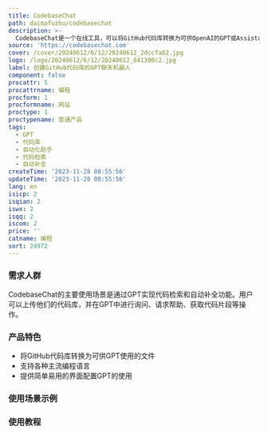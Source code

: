 ```yaml
---
title: CodebaseChat
path: daimafuzhu/codebasechat
description: >-
  CodebaseChat是一个在线工具，可以将GitHub代码库转换为可供OpenAI的GPT或Assistants使用的文件。它允许用户上传他们的代码库，并生成一个索引文件，该文件可以被GPT用于代码检索和自动补全等功能。CodebaseChat支持各种主流编程语言，并提供简单易用的界面来管理和配置GPT的使用。该产品适用于开发人员、研究人员和任何需要基于代码库进行自动化助手交互的人群。
source: 'https://codebasechat.com'
cover: /cover/20240612/6/12/20240612_2dccfa82.jpg
logo: /logo/20240612/6/12/20240612_841300c2.jpg
label: 创建GitHub代码库的GPT聊天机器人
component: false
procattr: 5
procattrname: 编程
procform: 1
procformname: 网站
proctype: 1
proctypename: 普通产品
tags:
  - GPT
  - 代码库
  - 自动化助手
  - 代码检索
  - 自动补全
createTime: '2023-11-28 08:55:56'
updateTime: '2023-11-28 08:55:56'
lang: en
isicp: 2
isqian: 2
iswx: 2
isqq: 2
iscom: 2
price: ''
catname: 编程
sort: 24972
---
```




### 需求人群
CodebaseChat的主要使用场景是通过GPT实现代码检索和自动补全功能。用户可以上传他们的代码库，并在GPT中进行询问、请求帮助、获取代码片段等操作。

### 产品特色
- 将GitHub代码库转换为可供GPT使用的文件
- 支持各种主流编程语言
- 提供简单易用的界面配置GPT的使用

### 使用场景示例


### 使用教程


  
